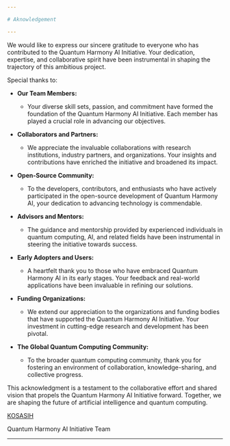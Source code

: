 ```yaml
---

# Aknowledgement

---
```


We would like to express our sincere gratitude to everyone who has contributed to the Quantum Harmony AI Initiative. Your dedication, expertise, and collaborative spirit have been instrumental in shaping the trajectory of this ambitious project.

Special thanks to:

- **Our Team Members:**
  - Your diverse skill sets, passion, and commitment have formed the foundation of the Quantum Harmony AI Initiative. Each member has played a crucial role in advancing our objectives.

- **Collaborators and Partners:**
  - We appreciate the invaluable collaborations with research institutions, industry partners, and organizations. Your insights and contributions have enriched the initiative and broadened its impact.

- **Open-Source Community:**
  - To the developers, contributors, and enthusiasts who have actively participated in the open-source development of Quantum Harmony AI, your dedication to advancing technology is commendable.

- **Advisors and Mentors:**
  - The guidance and mentorship provided by experienced individuals in quantum computing, AI, and related fields have been instrumental in steering the initiative towards success.

- **Early Adopters and Users:**
  - A heartfelt thank you to those who have embraced Quantum Harmony AI in its early stages. Your feedback and real-world applications have been invaluable in refining our solutions.

- **Funding Organizations:**
  - We extend our appreciation to the organizations and funding bodies that have supported the Quantum Harmony AI Initiative. Your investment in cutting-edge research and development has been pivotal.

- **The Global Quantum Computing Community:**
  - To the broader quantum computing community, thank you for fostering an environment of collaboration, knowledge-sharing, and collective progress.

This acknowledgment is a testament to the collaborative effort and shared vision that propels the Quantum Harmony AI Initiative forward. Together, we are shaping the future of artificial intelligence and quantum computing.

[KOSASIH](https://www.linkedin.com/in/kosasih-81b46b5a) 

Quantum Harmony AI Initiative Team

---
